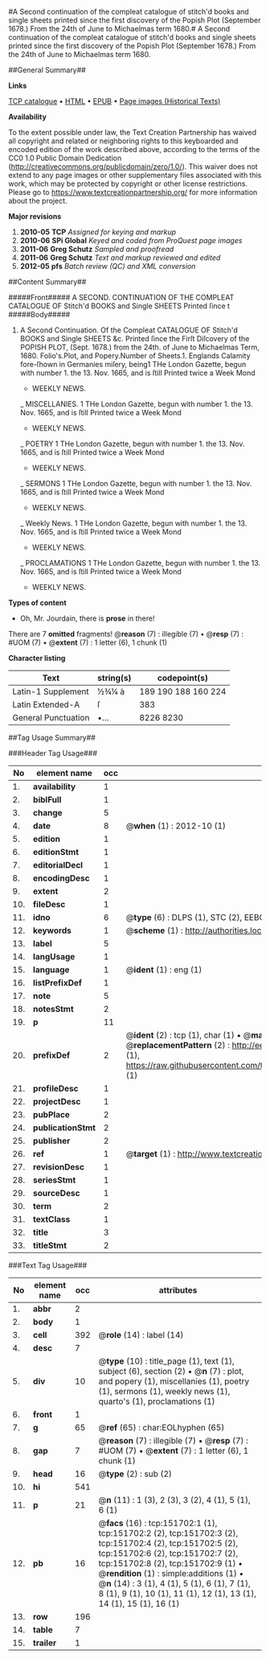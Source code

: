 #A Second continuation of the compleat catalogue of stitch'd books and single sheets printed since the first discovery of the Popish Plot (September 1678.) From the 24th of June to Michaelmas term 1680.#
A Second continuation of the compleat catalogue of stitch'd books and single sheets printed since the first discovery of the Popish Plot (September 1678.) From the 24th of June to Michaelmas term 1680.

##General Summary##

**Links**

[TCP catalogue](http://www.ota.ox.ac.uk/tcp/)  • 
[HTML](http://tei.it.ox.ac.uk/tcp/Texts-HTML/free/A92/A92807.html)  • 
[EPUB](http://tei.it.ox.ac.uk/tcp/Texts-EPUB/free/A92/A92807.epub) • 
[Page images (Historical Texts)](https://historicaltexts.jisc.ac.uk/eebo-43078134e)

**Availability**

To the extent possible under law, the Text Creation Partnership has waived all copyright and related or neighboring rights to this keyboarded and encoded edition of the work described above, according to the terms of the CC0 1.0 Public Domain Dedication (http://creativecommons.org/publicdomain/zero/1.0/). This waiver does not extend to any page images or other supplementary files associated with this work, which may be protected by copyright or other license restrictions. Please go to https://www.textcreationpartnership.org/ for more information about the project.

**Major revisions**

1. __2010-05__ __TCP__ *Assigned for keying and markup*
1. __2010-06__ __SPi Global__ *Keyed and coded from ProQuest page images*
1. __2011-06__ __Greg Schutz__ *Sampled and proofread*
1. __2011-06__ __Greg Schutz__ *Text and markup reviewed and edited*
1. __2012-05__ __pfs__ *Batch review (QC) and XML conversion*

##Content Summary##

#####Front#####
A SECOND. CONTINUATION OF THE COMPLEAT CATALOGUE OF Stitch'd BOOKS and Single SHEETS Printed ſince t
#####Body#####

1. A Second Continuation. Of the Compleat CATALOGUE OF Stitch'd BOOKS and Single SHEETS &c. Printed ſince the Firſt Diſcovery of the POPISH PLOT, (Sept. 1678.) from the 24th. of June to Michaelmas Term, 1680.
Folio's.Plot, and Popery.Number of Sheets.1. Englands Calamity fore-ſhown in Germanies miſery, being1 THe London Gazette, begun with number 1. the 13. Nov. 1665, and is ſtill Printed twice a Week Mond
      * WEEKLY NEWS.

    _ MISCELLANIES.
1 THe London Gazette, begun with number 1. the 13. Nov. 1665, and is ſtill Printed twice a Week Mond
      * WEEKLY NEWS.

    _ POETRY
1 THe London Gazette, begun with number 1. the 13. Nov. 1665, and is ſtill Printed twice a Week Mond
      * WEEKLY NEWS.

    _ SERMONS
1 THe London Gazette, begun with number 1. the 13. Nov. 1665, and is ſtill Printed twice a Week Mond
      * WEEKLY NEWS.

    _ Weekly News.
1 THe London Gazette, begun with number 1. the 13. Nov. 1665, and is ſtill Printed twice a Week Mond
      * WEEKLY NEWS.

    _ PROCLAMATIONS
1 THe London Gazette, begun with number 1. the 13. Nov. 1665, and is ſtill Printed twice a Week Mond
      * WEEKLY NEWS.

**Types of content**

  * Oh, Mr. Jourdain, there is **prose** in there!

There are 7 **omitted** fragments! 
 @__reason__ (7) : illegible (7)  •  @__resp__ (7) : #UOM (7)  •  @__extent__ (7) : 1 letter (6), 1 chunk (1)

**Character listing**


|Text|string(s)|codepoint(s)|
|---|---|---|
|Latin-1 Supplement|½¾¼ à|189 190 188 160 224|
|Latin Extended-A|ſ|383|
|General Punctuation|•…|8226 8230|

##Tag Usage Summary##

###Header Tag Usage###

|No|element name|occ|attributes|
|---|---|---|---|
|1.|__availability__|1||
|2.|__biblFull__|1||
|3.|__change__|5||
|4.|__date__|8| @__when__ (1) : 2012-10 (1)|
|5.|__edition__|1||
|6.|__editionStmt__|1||
|7.|__editorialDecl__|1||
|8.|__encodingDesc__|1||
|9.|__extent__|2||
|10.|__fileDesc__|1||
|11.|__idno__|6| @__type__ (6) : DLPS (1), STC (2), EEBO-CITATION (1), OCLC (1), VID (1)|
|12.|__keywords__|1| @__scheme__ (1) : http://authorities.loc.gov/ (1)|
|13.|__label__|5||
|14.|__langUsage__|1||
|15.|__language__|1| @__ident__ (1) : eng (1)|
|16.|__listPrefixDef__|1||
|17.|__note__|5||
|18.|__notesStmt__|2||
|19.|__p__|11||
|20.|__prefixDef__|2| @__ident__ (2) : tcp (1), char (1)  •  @__matchPattern__ (2) : ([0-9\-]+):([0-9IVX]+) (1), (.+) (1)  •  @__replacementPattern__ (2) : http://eebo.chadwyck.com/downloadtiff?vid=$1&page=$2 (1), https://raw.githubusercontent.com/textcreationpartnership/Texts/master/tcpchars.xml#$1 (1)|
|21.|__profileDesc__|1||
|22.|__projectDesc__|1||
|23.|__pubPlace__|2||
|24.|__publicationStmt__|2||
|25.|__publisher__|2||
|26.|__ref__|1| @__target__ (1) : http://www.textcreationpartnership.org/docs/. (1)|
|27.|__revisionDesc__|1||
|28.|__seriesStmt__|1||
|29.|__sourceDesc__|1||
|30.|__term__|2||
|31.|__textClass__|1||
|32.|__title__|3||
|33.|__titleStmt__|2||


###Text Tag Usage###

|No|element name|occ|attributes|
|---|---|---|---|
|1.|__abbr__|2||
|2.|__body__|1||
|3.|__cell__|392| @__role__ (14) : label (14)|
|4.|__desc__|7||
|5.|__div__|10| @__type__ (10) : title_page (1), text (1), subject (6), section (2)  •  @__n__ (7) : plot, and popery (1), miscellanies (1), poetry (1), sermons (1), weekly news (1), quarto's (1), proclamations (1)|
|6.|__front__|1||
|7.|__g__|65| @__ref__ (65) : char:EOLhyphen (65)|
|8.|__gap__|7| @__reason__ (7) : illegible (7)  •  @__resp__ (7) : #UOM (7)  •  @__extent__ (7) : 1 letter (6), 1 chunk (1)|
|9.|__head__|16| @__type__ (2) : sub (2)|
|10.|__hi__|541||
|11.|__p__|21| @__n__ (11) : 1 (3), 2 (3), 3 (2), 4 (1), 5 (1), 6 (1)|
|12.|__pb__|16| @__facs__ (16) : tcp:151702:1 (1), tcp:151702:2 (2), tcp:151702:3 (2), tcp:151702:4 (2), tcp:151702:5 (2), tcp:151702:6 (2), tcp:151702:7 (2), tcp:151702:8 (2), tcp:151702:9 (1)  •  @__rendition__ (1) : simple:additions (1)  •  @__n__ (14) : 3 (1), 4 (1), 5 (1), 6 (1), 7 (1), 8 (1), 9 (1), 10 (1), 11 (1), 12 (1), 13 (1), 14 (1), 15 (1), 16 (1)|
|13.|__row__|196||
|14.|__table__|7||
|15.|__trailer__|1||
